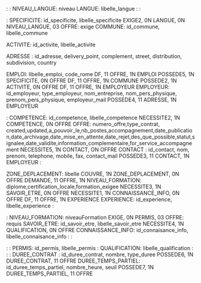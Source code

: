 :
:
NIVEAU_LANGUE: niveau
LANGUE: libelle_langue
:
:

:
SPECIFICITE: id_specificite, libelle_specificite
EXIGE2, 0N LANGUE, 0N NIVEAU_LANGUE, 03 OFFRE: exige
COMMUNE: id_commune, libelle_commune

ACTIVITE: id_activite, libelle_activite

ADRESSE : id_adresse, delivery_point, complement, street, distribution, subdivision, country 

EMPLOI: libelle_emploi, code_rome
DF, 11 OFFRE, 1N EMPLOI
POSSEDE5, 1N SPECIFICITE, 0N OFFRE
DF, 11 OFFRE, 1N COMMUNE
POSSEDE2, 1N ACTIVITE, 0N OFFRE
DF, 11 OFFRE, 1N EMPLOYEUR
EMPLOYEUR: id_employeur, type_employeur, nom_entreprise, nom_pers_physique, prenom_pers_physique, employeur_mail
POSSEDE4, 11 ADRESSE, 1N EMPLOYEUR

:
COMPETENCE: id_competence, libelle_competence
NECESSITE2, 1N COMPETENCE, 0N OFFRE
OFFRE: numero_offre,type_contrat, created,updated,a_pouvoir_le,nb_postes,accompagnement,date_publication,date_archivage,date_mise_en_attente,date_rejet,des_que_possible,statut,signalee,date_validite,information_complementaire,for_service_accompagnement
NECESSITE5, 1N CONTACT, ON OFFRE
CONTACT : id_contact, nom, prenom, telephone, mobile, fax, contact_mail
POSSEDE3, 11 CONTACT, 1N EMPLOYEUR
:

ZONE_DEPLACEMENT: libelle
COUVRE, 1N ZONE_DEPLACEMENT, 0N OFFRE
DEMANDE, 11 OFFRE, 1N NIVEAU_FORMATION: diplome,certification_locale,formation_exigee
NECESSITE3, 1N SAVOIR_ETRE, 0N OFFRE
NECESSITE1, 1N CONNAISSANCE_INFO, 0N OFFRE
DF, 11 OFFRE, 1N EXPERIENCE
EXPERIENCE: id_experience, libelle_experience
:

:
NIVEAU_FORMATION: niveauFormation
EXIGE, 0N PERMIS, 03 OFFRE: requis
SAVOIR_ETRE: id_savoir_etre, libelle_savoir_etre
NECESSITE4, 1N QUALIFICATION, 0N OFFRE
CONNAISSANCE_INFO: id_connaisance_info, libelle_connaisance_info
:
:

:
:
PERMIS: id_permis, libelle_permis
:
QUALIFICATION: libelle_qualification
:
:
:
DUREE_CONTRAT : id_duree_contrat, nombre, type_duree
POSSEDE6, 1N DUREE_CONTRAT, 11 OFFRE
DUREE_TEMPS_PARTIEL: id_duree_temps_partiel, nombre_heure, seuil
POSSEDE7, 1N DUREE_TEMPS_PARTIEL, 11 OFFRE